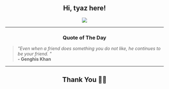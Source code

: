 <h2 align="center"> Hi, tyaz here!</h2>

<p align="center">
<a href="https://github.com/tyazx" alt="github streak"><img src="https://dvst-streak.herokuapp.com/?user=tyazx&theme=tokyonight&fire=DD472C"></a>
</p>

<hr>
<h3 align="center">Quote of The Day</h3>
<p align="center">
<blockquote>
<i>"Even when a friend does something you do not like, he continues to be your friend. "</i>
<br>
<b>- Genghis Khan</b>
</blockquote>
</p>


<hr>
<h2 align="center">Thank You 🙏🏼</h2>
